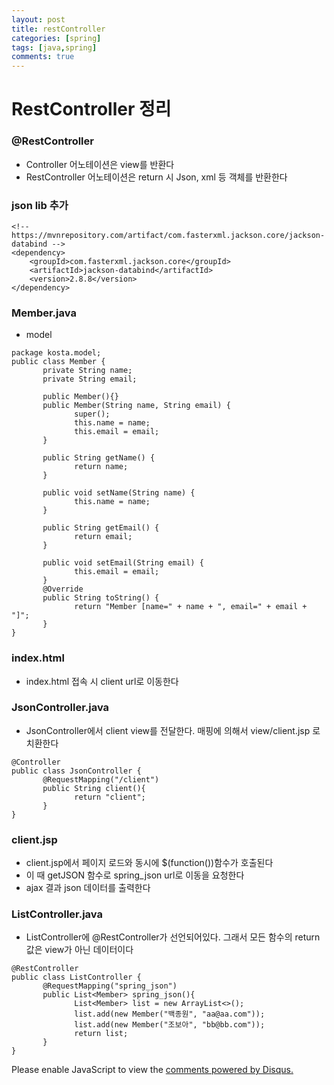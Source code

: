 ```yaml
---
layout: post
title: restController
categories: [spring]
tags: [java,spring]
comments: true
---
```

# RestController 정리
### @RestController
- Controller 어노테이션은 view를 반환다
- RestController 어노테이션은 return 시 Json, xml 등 객체를 반환한다

###  json lib 추가
~~~
<!--  https://mvnrepository.com/artifact/com.fasterxml.jackson.core/jackson-databind -->
<dependency>
    <groupId>com.fasterxml.jackson.core</groupId>
    <artifactId>jackson-databind</artifactId>
    <version>2.8.8</version>
</dependency>
~~~

### Member.java
- model
~~~
package kosta.model;
public class Member {
       private String name;
       private String email;
       
       public Member(){}
       public Member(String name, String email) {
              super();
              this.name = name;
              this.email = email;
       }
       
       public String getName() {
              return name;
       }
       
       public void setName(String name) {
              this.name = name;
       }
       
       public String getEmail() {
              return email;
       }
       
       public void setEmail(String email) {
              this.email = email;
       }
       @Override
       public String toString() {
              return "Member [name=" + name + ", email=" + email + "]";
       }      
}
~~~

### index.html
- index.html 접속 시 client url로 이동한다

### JsonController.java
- JsonController에서 client view를 전달한다. 매핑에 의해서 view/client.jsp 로 치환한다
~~~
@Controller
public class JsonController {
       @RequestMapping("/client")
       public String client(){
              return "client";           
       }
}
~~~

### client.jsp
- client.jsp에서 페이지 로드와 동시에 $(function())함수가 호출된다
- 이 때 getJSON 함수로 spring_json url로 이동을 요청한다
- ajax 결과 json 데이터를 출력한다


### ListController.java
- ListController에 @RestController가 선언되어있다. 그래서 모든 함수의 return 값은 view가 아닌 데이터이다

~~~
@RestController
public class ListController {
       @RequestMapping("spring_json")
       public List<Member> spring_json(){
              List<Member> list = new ArrayList<>();
              list.add(new Member("백종원", "aa@aa.com"));
              list.add(new Member("조보아", "bb@bb.com"));
              return list;
       }
}
~~~

<div id="disqus_thread"></div>
<script>

/**
*  RECOMMENDED CONFIGURATION VARIABLES: EDIT AND UNCOMMENT THE SECTION BELOW TO INSERT DYNAMIC VALUES FROM YOUR PLATFORM OR CMS.
*  LEARN WHY DEFINING THESE VARIABLES IS IMPORTANT: https://disqus.com/admin/universalcode/#configuration-variables*/
/*
var disqus_config = function () {
this.page.url = PAGE_URL;  // Replace PAGE_URL with your page's canonical URL variable
this.page.identifier = PAGE_IDENTIFIER; // Replace PAGE_IDENTIFIER with your page's unique identifier variable
};
*/
(function() { // DON'T EDIT BELOW THIS LINE
var d = document, s = d.createElement('script');
s.src = 'https://parkwonhui.disqus.com/embed.js';
s.setAttribute('data-timestamp', +new Date());
(d.head || d.body).appendChild(s);
})();
</script>
<noscript>Please enable JavaScript to view the <a href="https://disqus.com/?ref_noscript">comments powered by Disqus.</a></noscript>
                            
